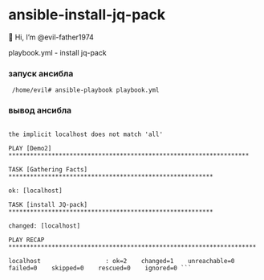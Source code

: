 # ansible-install-jq-pack
👋 Hi, I’m @evil-father1974

playbook.yml - install jq-pack


### запуск ансибла 

``` /home/evil# ansible-playbook playbook.yml```


### вывод ансибла 

```[WARNING]: provided hosts list is empty, only localhost is available. Note that

the implicit localhost does not match 'all'

PLAY [Demo2] *******************************************************************

TASK [Gathering Facts] *********************************************************

ok: [localhost]

TASK [install JQ-pack] *********************************************************

changed: [localhost]

PLAY RECAP *********************************************************************

localhost                  : ok=2    changed=1    unreachable=0    failed=0    skipped=0    rescued=0    ignored=0 ```
